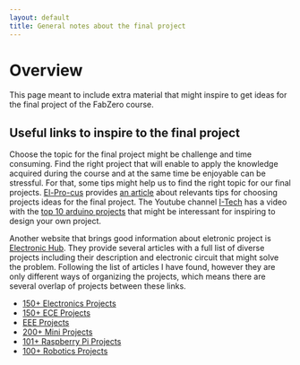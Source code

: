 ```yaml
---
layout: default
title: General notes about the final project
---
```


# Overview

This page meant to include extra material that might inspire to get ideas for the final project of the FabZero course.


## Useful links to inspire to the final project

Choose the topic for the final project might be challenge and time consuming.
Find the right project that will enable to apply the knowledge acquired during the course and at the same time be enjoyable can be stressful.
For that, some tips might help us to find the right topic for our final projects.
[El-Pro-cus](https://www.elprocus.com/) provides [an article](https://www.elprocus.com/how-to-choose-electrical-and-electronics-projects-ideas-engineering-students/) about relevants tips for choosing projects ideas for the final project.
The Youtube channel [I-Tech](https://www.youtube.com/channel/UCiIYevEsvO8rp1n_5QgldZg) has a video with the [top 10 arduino projects](https://www.youtube.com/watch?v=fI073sITRAs) that might be interessant for inspiring to design your own project.

Another website that brings good information about eletronic project is [Electronic Hub](https://www.electronicshub.org/).
They provide several articles with a full list of diverse projects including their description and electronic circuit that might solve the problem.
Following the list of articles I have found, however they are only different ways of organizing the projects, which means there are several overlap of projects between these links.

* [150+ Electronics Projects](https://www.electronicshub.org/electronics-projects-ideas/)
* [150+ ECE Projects](https://www.electronicshub.org/ece-projects-ideas/)
* [EEE Projects](https://www.electronicshub.org/eee-projects-ideas/)
* [200+ Mini Projects](https://www.electronicshub.org/electronics-mini-project-circuits/)
* [101+ Raspberry Pi Projects](https://www.electronicshub.org/raspberry-pi-projects/?ref=sidebar)
* [100+ Robotics Projects](https://www.electronicshub.org/robotics-projects-ideas/?ref=sidebar)


